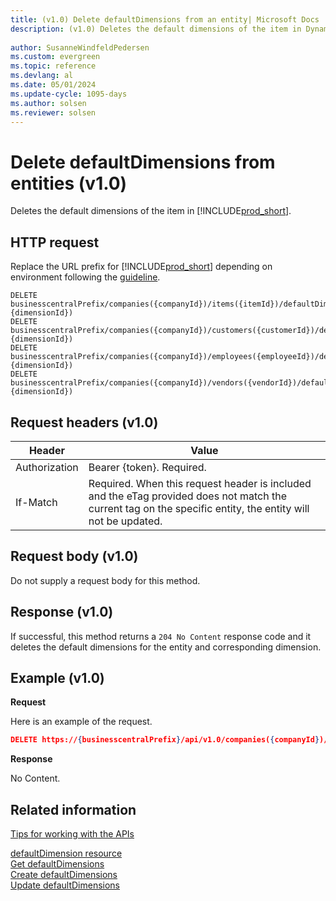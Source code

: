```yaml
---
title: (v1.0) Delete defaultDimensions from an entity| Microsoft Docs
description: (v1.0) Deletes the default dimensions of the item in Dynamics 365 Business Central.
 
author: SusanneWindfeldPedersen
ms.custom: evergreen
ms.topic: reference
ms.devlang: al
ms.date: 05/01/2024
ms.update-cycle: 1095-days
ms.author: solsen
ms.reviewer: solsen
---
```


# Delete defaultDimensions from entities (v1.0)
Deletes the default dimensions of the item in [!INCLUDE[prod_short](../../../includes/prod_short.md)].

## HTTP request
Replace the URL prefix for [!INCLUDE[prod_short](../../../includes/prod_short.md)] depending on environment following the [guideline](../../v1.0/endpoints-apis-for-dynamics.md).
```
DELETE businesscentralPrefix/companies({companyId})/items({itemId})/defaultDimensions({itemId},{dimensionId})
DELETE businesscentralPrefix/companies({companyId})/customers({customerId})/defaultDimensions({customer},{dimensionId})
DELETE businesscentralPrefix/companies({companyId})/employees({employeeId})/defaultDimensions({employeeId},{dimensionId})
DELETE businesscentralPrefix/companies({companyId})/vendors({vendorId})/defaultDimensions({vendorId},{dimensionId})
```

## Request headers (v1.0)

|Header         |Value                     |
|---------------|--------------------------|
|Authorization  |Bearer {token}. Required. |
|If-Match       |Required. When this request header is included and the eTag provided does not match the current tag on the specific entity, the entity will not be updated. |

## Request body (v1.0)
Do not supply a request body for this method.

## Response (v1.0)
If successful, this method returns a ```204 No Content``` response code and it deletes the default dimensions for the entity and corresponding dimension.

## Example (v1.0)

**Request**

Here is an example of the request.

```json
DELETE https://{businesscentralPrefix}/api/v1.0/companies({companyId})/items({itemId})/defaultDimensions({itemId},{dimensionId})
```

**Response** 

No Content.

## Related information
[Tips for working with the APIs](../../../developer/devenv-connect-apps-tips.md)  

[defaultDimension resource](../resources/dynamics_defaultDimension.md)  
[Get defaultDimensions](../api/dynamics_defaultdimensions_get.md)  
[Create defaultDimensions](../api/dynamics_defaultdimensions_create.md)  
[Update defaultDimensions](../api/dynamics_defaultdimensions_update.md)  
